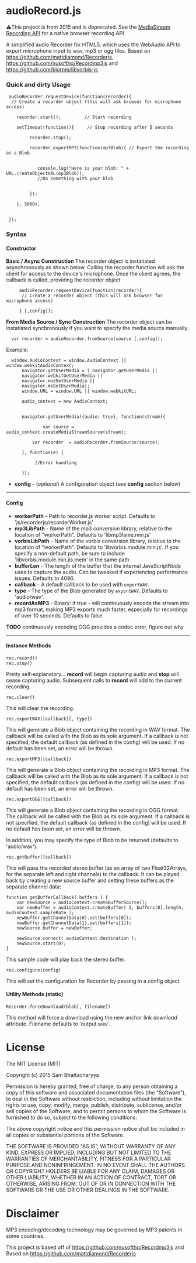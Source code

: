 # audioRecord.js


⚠️This project is from 2015 and is deprecated. See the [MediaStream Recording API](https://developer.mozilla.org/en-US/docs/Web/API/MediaStream_Recording_API) for a native browser recording API



A simplified audio Recorder for HTML5, which uses the WebAudio API to export microphone input to wav, mp3 or ogg  files. Based on https://github.com/mattdiamond/Recorderjs, https://github.com/nusofthq/Recordmp3js and https://github.com/bjornm/libvorbis-js



### Quick and dirty Usage


     audioRecorder.requestDevice(function(recorder){
      // Create a recorder object (this will ask browser for microphone access)

		recorder.start();         // Start recording

		setTimeout(function(){     // Stop recording after 5 seconds
	      
			 recorder.stop();

			 recorder.exportMP3(function(mp3Blob){ // Export the recording as a Blob
				  
				   
				console.log("Here is your blob: " + URL.createObjectURL(mp3Blob));
				//Do something with your blob
			       
			 
			 });
			  
		}, 5000);       

            
     });



### Syntax
#### Constructor


**Basic / Async Construction** The recorder object is instatiated asynchronously as shown below. Calling the recorder function will ask the client for access to the device's microphone. Once the client agrees, the callback is called, providing the recorder object


	     audioRecorder.requestDevice(function(recorder){
	      // Create a recorder object (this will ask browser for microphone access)

	     } [,config]);


**From Media Source / Sync Construction**  The recorder object can be instatiated synchronously if you want to specify the media source manually.


      var recorder = audioRecorder.fromSource(source [,config]);

Example:

	  window.AudioContext = window.AudioContext || window.webkitAudioContext;
		  navigator.getUserMedia = ( navigator.getUserMedia ||
		  navigator.webkitGetUserMedia ||
		  navigator.mozGetUserMedia ||
		  navigator.msGetUserMedia);
		  window.URL = window.URL || window.webkitURL;

		  audio_context = new AudioContext;


		  navigator.getUserMedia({audio: true}, function(stream){

		          var source = audio_context.createMediaStreamSource(stream);

			  var recorder  = audioRecorder.fromSource(source);

		  }, function(e) {
  
		       //Error handling
			
		  });



- **config** - (*optional*) A configuration object (see **config** section below)

---------
#### Config


- **workerPath** - Path to recorder.js worker script. Defaults to 'js/recorderjs/recorderWorker.js'
- **mp3LibPath** - Name of the mp3 conversion library, relative to the location of "workerPath". Defaults to 'libmp3lame.min.js'
- **vorbisLibPath** - Name of the vorbis conversion library, relative to the location of "workerPath". Defaults to 'libvorbis.module.min.js'. If you specify a non-default path, be sure to include 'libvorbis.module.min.jis.mem' in the same path
- **bufferLen** - The length of the buffer that the internal JavaScriptNode uses to capture the audio. Can be tweaked if experiencing performance issues. Defaults to 4096.
- **callback** - A default callback to be used with `exportWAV`.
- **type** - The type of the Blob generated by `exportWAV`. Defaults to 'audio/wav'.
- **recordAsMP3** - Binary: if true - will continuously encode the stream into mp3 format, making MP3 exports much faster, especially for recordings of over 10 seconds. Defaults to false


**TODO** continuously encoding OGG provides a codec error, figure out why

---------
#### Instance Methods

    rec.record()
    rec.stop()

Pretty self-explanatory... **record** will begin capturing audio and **stop** will cease capturing audio. Subsequent calls to **record** will add to the current recording.

    rec.clear()

This will clear the recording.

    rec.exportWAV([callback][, type])

This will generate a Blob object containing the recording in WAV format. The callback will be called with the Blob as its sole argument. If a callback is not specified, the default callback (as defined in the config) will be used. If no default has been set, an error will be thrown.

    rec.exportMP3([callback])

This will generate a Blob object containing the recording in MP3 format. The callback will be called with the Blob as its sole argument. If a callback is not specified, the default callback (as defined in the config) will be used. If no default has been set, an error will be thrown.

    rec.exportOGG([callback])

This will generate a Blob object containing the recording in OGG format. The callback will be called with the Blob as its sole argument. If a callback is not specified, the default callback (as defined in the config) will be used. If no default has been set, an error will be thrown.


In addition, you may specify the type of Blob to be returned (defaults to 'audio/wav').

    rec.getBuffer([callback])

This will pass the recorded stereo buffer (as an array of two Float32Arrays, for the separate left and right channels) to the callback. It can be played back by creating a new source buffer and setting these buffers as the separate channel data:

	function getBufferCallback( buffers ) {
		var newSource = audioContext.createBufferSource();
		var newBuffer = audioContext.createBuffer( 2, buffers[0].length, audioContext.sampleRate );
		newBuffer.getChannelData(0).set(buffers[0]);
		newBuffer.getChannelData(1).set(buffers[1]);
		newSource.buffer = newBuffer;

		newSource.connect( audioContext.destination );
		newSource.start(0);
	}

This sample code will play back the stereo buffer.


    rec.configure(config)

This will set the configuration for Recorder by passing in a config object.

#### Utility Methods (static)

    Recorder.forceDownload(blob[, filename])

This method will force a download using the new anchor link *download* attribute. Filename defaults to 'output.wav'.


License
=======

The MIT License (MIT)

Copyright (c) 2015 Sam Bhattacharyya

Permission is hereby granted, free of charge, to any person obtaining a copy
of this software and associated documentation files (the "Software"), to deal
in the Software without restriction, including without limitation the rights
to use, copy, modify, merge, publish, distribute, sublicense, and/or sell
copies of the Software, and to permit persons to whom the Software is
furnished to do so, subject to the following conditions:

The above copyright notice and this permission notice shall be included in all
copies or substantial portions of the Software.

THE SOFTWARE IS PROVIDED "AS IS", WITHOUT WARRANTY OF ANY KIND, EXPRESS OR
IMPLIED, INCLUDING BUT NOT LIMITED TO THE WARRANTIES OF MERCHANTABILITY,
FITNESS FOR A PARTICULAR PURPOSE AND NONINFRINGEMENT. IN NO EVENT SHALL THE
AUTHORS OR COPYRIGHT HOLDERS BE LIABLE FOR ANY CLAIM, DAMAGES OR OTHER
LIABILITY, WHETHER IN AN ACTION OF CONTRACT, TORT OR OTHERWISE, ARISING FROM,
OUT OF OR IN CONNECTION WITH THE SOFTWARE OR THE USE OR OTHER DEALINGS IN THE
SOFTWARE.


Disclaimer
==========

MP3 encoding/decoding technology may be governed by MP3 patents in some countries.

This project is based off of https://github.com/nusofthq/Recordmp3js and  Based on https://github.com/mattdiamond/Recorderjs
